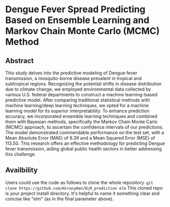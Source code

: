 # Dengue Fever Spread Predicting Based on Ensemble Learning and Markov Chain Monte Carlo (MCMC) Method
## Abstract
This study delves into the predictive modeling of Dengue fever transmission, a mosquito-borne disease prevalent in tropical and subtropical regions. Recognizing the potential shifts in disease distribution due to climate change, we employed environmental data collected by various U.S. federal departments to construct a machine learning-based predictive model. After comparing traditional statistical methods with machine learning/deep learning techniques, we opted for a machine learning model for its superior interpretability. To enhance prediction accuracy, we incorporated ensemble learning techniques and combined them with Bayesian methods, specifically the Markov Chain Monte Carlo (MCMC) approach, to ascertain the confidence intervals of our predictions. The model demonstrated commendable performance on the test set, with a Mean Absolute Error (MAE) of 6.39 and a Mean Squared Error (MSE) of 113.50. This research offers an effective methodology for predicting Dengue fever transmission, aiding global public health sectors in better addressing this challenge.
## Availbility
Users could use the code as follows to clone the whole repository. 
```git clone https://github.com/HironyHan/ELM_prediction elm```
This cloned repo is your project install directory. It's helpful to name it something clear and concise like "elm" (as in the final parameter above).
